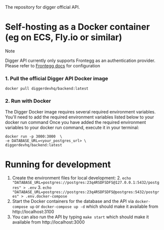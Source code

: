 The repository for digger official API.

# Self-hosting as a Docker container (eg on ECS, Fly.io or similar)

> [!NOTE]
> Digger API currently only supports Frontegg as an authentication provider. Please refer to [Frontegg docs](https://docs.frontegg.com/docs/get-started) for configuration

### 1. Pull the official Digger API Docker image

```
docker pull diggerdevhq/backend:latest
```
### 2. Run with Docker
The Digger Docker image requires several required environment variables. You'll need to add the required environment variables listed below to your docker run command
Once you have added the required environment variables to your docker run command, execute it in your terminal:
```
docker run -p 3000:3000  \
-e DATABASE_URL=<your_postgres_url> \
diggerdevhq/backend:latest
```

# Running for development

1. Create the environment files for local development:
   2. `echo "DATABASE_URL=postgres://postgres:23q4RSDFSDFS@127.0.0.1:5432/postgres" > .env`
   3. `echo "DATABASE_URL=postgres://postgres:23q4RSDFSDFS@postgres:5432/postgres" > .env.docker-compose`
2. Start the Docker containers for the database and the API via `docker-compose up` or `docker-compose up -d` which should make it available from http://localhost:3100   
3. You can also run the API by typing `make start` which should make it available from http://localhost:3000



